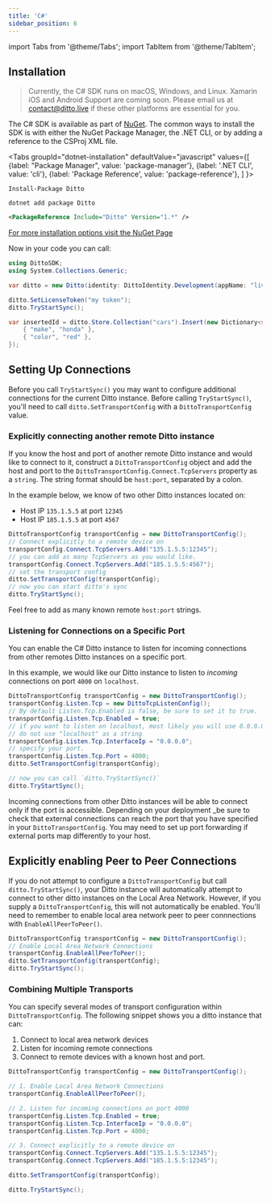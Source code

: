 ```yaml
---
title: 'C#'
sidebar_position: 6
---
```


import Tabs from '@theme/Tabs';
import TabItem from '@theme/TabItem';

## Installation

> Currently, the C# SDK runs on macOS, Windows, and Linux. Xamarin iOS and Android Support are coming soon. Please email us at [contact@ditto.live](mailto:contact@ditto.live) if these other platforms are essential for you. 

The C# SDK is available as part of [NuGet](https://nuget.org). The common ways to install the SDK is with either the NuGet Package Manager, the .NET CLI, or by adding a reference to the CSProj XML file.

<Tabs
  groupId="dotnet-installation"
  defaultValue="javascript"
  values={[
    {label: "Package Manager", value: 'package-manager'},
    {label: '.NET CLI', value: 'cli'},
    {label: 'Package Reference', value: 'package-reference'},
  ]
}>
<TabItem value="package-manager">

```
Install-Package Ditto
```

</TabItem>
<TabItem value="cli">

```
dotnet add package Ditto
```

</TabItem>
<TabItem value="package-reference">

```xml
<PackageReference Include="Ditto" Version="1.*" />
```

</TabItem>
</Tabs>

[For more installation options visit the NuGet Page](https://www.nuget.org/packages/Ditto/)

Now in your code you can call:

```csharp
using DittoSDK;
using System.Collections.Generic;

var ditto = new Ditto(identity: DittoIdentity.Development(appName: "live.ditto.tasks"));

ditto.SetLicenseToken("my token");
ditto.TryStartSync();

var insertedId = ditto.Store.Collection("cars").Insert(new Dictionary<string, object> {
    { "make", "honda" },
    { "color", "red" },
});
```

## Setting Up Connections 

Before you call `TryStartSync()` you may want to configure additional connections for the current Ditto instance. Before calling `TryStartSync()`, you'll need to call `ditto.SetTransportConfig` with a `DittoTransportConfig` value.

### Explicitly connecting another remote Ditto instance

If you know the host and port of another remote Ditto instance and would like to connect to it, construct a `DittoTransportConfig` object and add the host and port to the `DittoTransportConfig.Connect.TcpServers` property as a `string`. The string format should be `host:port`, separated by a colon.

In the example below, we know of two other Ditto instances located on:

* Host IP `135.1.5.5` at port `12345`
* Host IP `185.1.5.5` at port `4567`


```csharp
DittoTransportConfig transportConfig = new DittoTransportConfig();
// Connect explicitly to a remote device on 
transportConfig.Connect.TcpServers.Add("135.1.5.5:12345");
// you can add as many TcpServers as you would like.
transportConfig.Connect.TcpServers.Add("185.1.5.5:4567");
// set the transport config 
ditto.SetTransportConfig(transportConfig);
// now you can start ditto's sync 
ditto.TryStartSync();
```

Feel free to add as many known remote `host:port` strings.

### Listening for Connections on a Specific Port

You can enable the C# Ditto instance to listen for incoming connections from other remotes Ditto instances on a specific port. 

In this example, we would like our Ditto instance to listen to _incoming_ connections on port `4000` on `localhost`.
 
```csharp
DittoTransportConfig transportConfig = new DittoTransportConfig();
transportConfig.Listen.Tcp = new DittoTcpListenConfig();
// By default Listen.Tcp.Enabled is false, be sure to set it to true.
transportConfig.Listen.Tcp.Enabled = true;
// if you want to listen on localhost, most likely you will use 0.0.0.0
// do not use "localhost" as a string
transportConfig.Listen.Tcp.InterfaceIp = "0.0.0.0"; 
// specify your port.
transportConfig.Listen.Tcp.Port = 4000; 
ditto.SetTransportConfig(transportConfig);

// now you can call `ditto.TryStartSync()` 
ditto.TryStartSync();
```

Incoming connections from other Ditto instances will be able to connect only if the port is accessible. Depending on your deployment _be sure to check that external connections can reach the port that you have specified in your `DittoTransportConfig`. You may need to set up port forwarding if external ports map differently to your host.

## Explicitly enabling Peer to Peer Connections 

If you do not attempt to configure a `DittoTransportConfig` but call `ditto.TryStartSync()`, your Ditto instance will automatically attempt to connect to other ditto instances on the Local Area Network. However, if you supply a `DittoTransportConfig`, this will not automatically be enabled. You'll need to remember to enable local area network peer to peer connnections with `EnableAllPeerToPeer()`.

```csharp
DittoTransportConfig transportConfig = new DittoTransportConfig();
// Enable Local Area Network Connections
transportConfig.EnableAllPeerToPeer();
ditto.SetTransportConfig(transportConfig);
ditto.TryStartSync();
```

### Combining Multiple Transports

You can specify several modes of transport configuration within `DittoTransportConfig`. The following snippet shows you a ditto instance that can:

1. Connect to local area network devices
2. Listen for incoming remote connections
3. Connect to remote devices with a known host and port. 

```csharp
DittoTransportConfig transportConfig = new DittoTransportConfig();

// 1. Enable Local Area Network Connections
transportConfig.EnableAllPeerToPeer();

// 2. Listen for incoming connections on port 4000
transportConfig.Listen.Tcp.Enabled = true;
transportConfig.Listen.Tcp.InterfaceIp = "0.0.0.0";
transportConfig.Listen.Tcp.Port = 4000;

// 3. Connect explicitly to a remote device on 
transportConfig.Connect.TcpServers.Add("135.1.5.5:12345");
transportConfig.Connect.TcpServers.Add("185.1.5.5:12345");

ditto.SetTransportConfig(transportConfig);

ditto.TryStartSync();
```